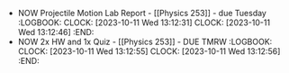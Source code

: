 - NOW Projectile Motion Lab Report - [[Physics 253]] - due Tuesday
  :LOGBOOK:
  CLOCK: [2023-10-11 Wed 13:12:31]
  CLOCK: [2023-10-11 Wed 13:12:46]
  :END:
- NOW 2x HW and 1x Quiz - [[Physics 253]] - DUE TMRW
  :LOGBOOK:
  CLOCK: [2023-10-11 Wed 13:12:55]
  CLOCK: [2023-10-11 Wed 13:12:56]
  :END: